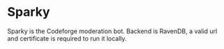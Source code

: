 # Sparky

Sparky is the Codeforge moderation bot. Backend is RavenDB, a valid url and certificate is required to run it locally.
